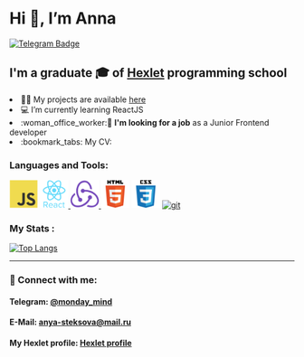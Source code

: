 <h1>Hi 👋, I’m Anna</h1>
<div>
  <p><a href="https://t.me/monday_mind" rel="nofollow"><img src="https://camo.githubusercontent.com/a656e15491abeb687ac466ec7c137cc75fb3244ef2b2cfb249da842e04b3fba4/68747470733a2f2f696d672e736869656c64732e696f2f62616467652f2d54656c656772616d2d3030383863633f7374796c653d666c61742d737175617265266c6f676f3d54656c656772616d266c6f676f436f6c6f723d7768697465" alt="Telegram Badge" data-canonical-src="https://img.shields.io/badge/-Telegram-0088cc?style=flat-square&amp;logo=Telegram&amp;logoColor=white" style="max-width: 100%;"></a></p>
  </div>

<h2>I'm a graduate 🎓 of <a href=https://ru.hexlet.io/>Hexlet</a> programming school</h2>
<div>
  <li>👩‍💻 My projects are available <a href=https://github.com/MONDAYMIND?tab=repositories>here</a></li>
  <li>💻 I’m currently learning ReactJS</li>
  <li>:woman_office_worker:🔭 <b>I'm looking for a job</b> as a Junior Frontend developer</li>
  <li>:bookmark_tabs: My CV: <a href=https://cv.hexlet.io/resumes/1115></a></li>
</div>

### Languages and Tools:
<p align="left">
    <a href="https://developer.mozilla.org/en-US/docs/Web/JavaScript" target="_blank" rel="noreferrer"> <img src="https://raw.githubusercontent.com/devicons/devicon/master/icons/javascript/javascript-original.svg" alt="javascript" width="50" height="50"/></a>
    <a href="https://reactjs.org/" target="_blank" rel="noreferrer"> <img src="https://raw.githubusercontent.com/devicons/devicon/master/icons/react/react-original-wordmark.svg" alt="react" width="50" height="50"/> </a>
    <a href="https://redux.js.org" target="_blank" rel="noreferrer"> <img src="https://raw.githubusercontent.com/devicons/devicon/master/icons/redux/redux-original.svg" alt="redux" width="50" height="50"/> </a>
    <a href="https://www.w3.org/html/" rel="nofollow"><img src="https://raw.githubusercontent.com/devicons/devicon/master/icons/html5/html5-original-wordmark.svg" alt="html5" width="50" height="50" style="max-width: 100%;"></a>
    <a href="https://www.w3schools.com/css/" rel="nofollow"><img src="https://raw.githubusercontent.com/devicons/devicon/master/icons/css3/css3-original-wordmark.svg" alt="css3" width="50" height="50" style="max-width: 100%;"></a>
    <a href="https://git-scm.com/" rel="nofollow"><img src="https://camo.githubusercontent.com/fbfcb9e3dc648adc93bef37c718db16c52f617ad055a26de6dc3c21865c3321d/68747470733a2f2f7777772e766563746f726c6f676f2e7a6f6e652f6c6f676f732f6769742d73636d2f6769742d73636d2d69636f6e2e737667" alt="git" width="50" height="50" data-canonical-src="https://www.vectorlogo.zone/logos/git-scm/git-scm-icon.svg" style="max-width: 100%;"></a>

### My Stats :
[![Top Langs](https://github-readme-stats.vercel.app/api/top-langs/?username=MONDAYMIND&layout=compact&show_icons=true&theme=solarized-light&langs_count=4)](https://github.com/anuraghazra/github-readme-stats)
____
<div>
  <h3>🤝 Connect with me:</h3>
  <h4>Telegram: <a href=https://t.me/monday_mind>@monday_mind</a></h4>                                                                                                           
  <h4>E-Mail: <a href="mailto:anya-steksova@mail.ru">anya-steksova@mail.ru</a></h4>                                                                                                       
  <h4>My Hexlet profile: <a href=https://ru.hexlet.io/u/monday_mind>Hexlet profile</a></h4>
</div>

